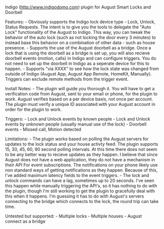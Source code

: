 Indigo (http://www.indigodomo.com) plugin for August Smart Locks and Doorbell

Features:
	- Obviously supports the Indigo lock device type - Lock, Unlock, Status Requests.  The intent is to give you the tools to delegate the "Auto Lock" functionality of the August to Indigo.  This way, you can tweak the behavior of the auto lock (such as not locking the door every 3 minutes) to instead base this behavior on a combination of other data - such as house presence.
	- Supports the use of the August doorbell as a bridge.  Once a lock that is using the doorbell as a bridge is set up, you will also recieve doorbell events (motion, calls) in Indigo and can configure triggers.  You do not need to set up the doorbell in Indigo as a seperate device for this to happen.
	- Supports "via XXXX" to see how the lock state was changed from outside of Indigo (August App, August App Remote, HomeKit, Manually).  Triggers can exclude remote methods from the trigger event.

Install Notes:
	- The plugin will guide you thorough it.  You will have to get a verification code from August, sent to your email or phone, for the plugin to work.  August verifies based on a per device basis, not once per account.  The plugin must verify a unique ID associated with your August account in order for the plugin to work.

Triggers:
	- Lock and Unlock events by known people
	- Lock and Unlock events by unknown people (usually manual use of the lock)
	- Doorbell events - Missed call, Motion detected

Limitations:
	- The plugin works based on polling the August servers for updates to the lock status and your house activty feed.  The plugin supports 15, 30, 45, 60, 90 second polling intervals.  At this time there does not seem to be any better way to recieve updates as they happen.  I believe that since August does not have a web application, they do not have a mechanism in their API For event subscriptions.  The notifications on your phone likely use non standard ways of getting notifications as they happen.  Because of this, I've added maximum latency fields to the event triggers.
	- The lock and unlock commands can have a lag, sometimes up to 20 seconds.  I've seen this happen while manually triggering the API's, so it has nothing to do with the plugin, though I'm still working to get the plugin to gracefully deal with this when it happens.  I'm guessing it has to do with August's servers connecting to the bridge which connects to the lock, the round trip can take time.


Untested but supported:
	- Multiple locks
	- Multiple houses
	- August connect as a bridge
